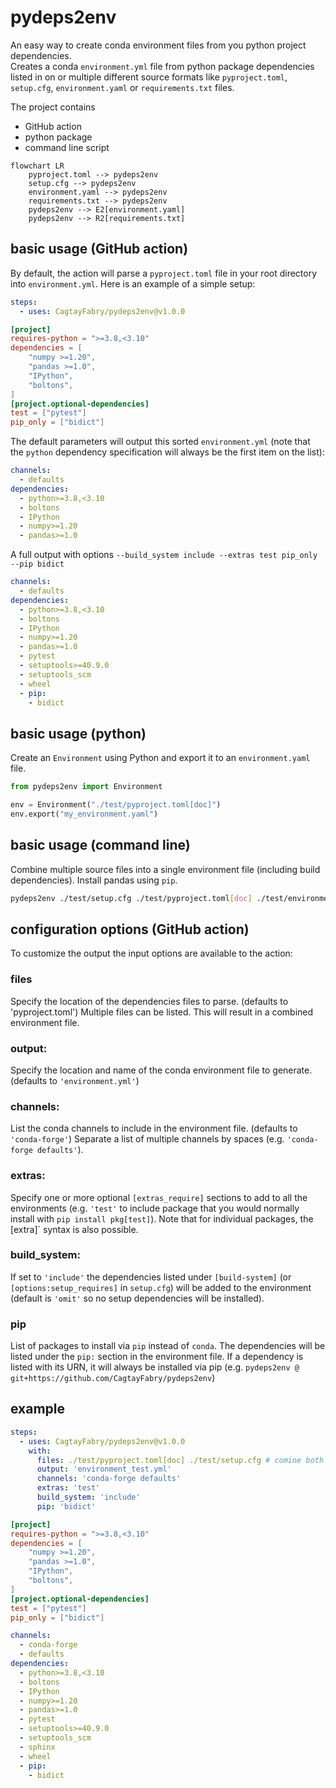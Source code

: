 # pydeps2env

An easy way to create conda environment files from you python project dependencies.  
Creates a conda `environment.yml` file from python package dependencies listed in on or multiple different source formats like `pyproject.toml`, `setup.cfg`, `environment.yaml` or `requirements.txt` files.

The project contains
- GitHub action
- python package
- command line script

```mermaid
flowchart LR
    pyproject.toml --> pydeps2env
    setup.cfg --> pydeps2env
    environment.yaml --> pydeps2env
    requirements.txt --> pydeps2env
    pydeps2env --> E2[environment.yaml]
    pydeps2env --> R2[requirements.txt]
```

## basic usage (GitHub action)

By default, the action will parse a `pyproject.toml` file in your root directory into `environment.yml`. Here is an example
of a simple setup:

```yaml
steps:
  - uses: CagtayFabry/pydeps2env@v1.0.0
```

```toml
[project]
requires-python = ">=3.8,<3.10"
dependencies = [
    "numpy >=1.20",
    "pandas >=1.0",
    "IPython",
    "boltons",
]
[project.optional-dependencies]
test = ["pytest"]
pip_only = ["bidict"]
```

The default parameters will output this sorted `environment.yml` (note that the `python` dependency specification will always be the first item on the list):

```yaml
channels:
  - defaults
dependencies:
  - python>=3.8,<3.10
  - boltons
  - IPython
  - numpy>=1.20
  - pandas>=1.0
```

A full output with options `--build_system include --extras test pip_only --pip bidict`

```yaml
channels:
  - defaults
dependencies:
  - python>=3.8,<3.10
  - boltons
  - IPython
  - numpy>=1.20
  - pandas>=1.0
  - pytest
  - setuptools>=40.9.0
  - setuptools_scm
  - wheel
  - pip:
    - bidict
```

## basic usage (python)

Create an `Environment` using Python and export it to an `environment.yaml` file.

```python
from pydeps2env import Environment

env = Environment("./test/pyproject.toml[doc]")
env.export("my_environment.yaml")
```

## basic usage (command line)

Combine multiple source files into a single environment file (including build dependencies).
Install pandas using `pip`.

```bash
pydeps2env ./test/setup.cfg ./test/pyproject.toml[doc] ./test/environment.yaml ./test/requirements.txt -o output.yaml -c defaults --extras test -b include --pip pandas
```

## configuration options (GitHub action)

To customize the output the input options are available to the action:

### files

Specify the location of the dependencies files to parse. (defaults to 'pyproject.toml')
Multiple files can be listed. This will result in a combined environment file.

### output:

Specify the location and name of the conda environment file to generate. (defaults to `'environment.yml'`)

### channels:

List the conda channels to include in the environment file. (defaults to `'conda-forge'`)
Separate a list of multiple channels by spaces (e.g. `'conda-forge defaults'`).

### extras:

Specify one or more optional `[extras_require]` sections to add to all the environments (e.g. `'test'` to include package that
you would normally install with `pip install pkg[test]`).
Note that for individual packages, the [extra]` syntax is also possible.

### build_system:

If set to `'include'` the dependencies listed under `[build-system]` (or `[options:setup_requires]` in `setup.cfg`) will be added to the environment (default
is `'omit'` so no setup dependencies will be installed).

### pip
List of packages to install via `pip` instead of `conda`.
The dependencies will be listed under the `pip:` section in the environment file.
If a dependency is listed with its URN, it will always be installed via pip (e.g. `pydeps2env @ git+https://github.com/CagtayFabry/pydeps2env`)

## example

```yaml
steps:
  - uses: CagtayFabry/pydeps2env@v1.0.0
    with:
      files: ./test/pyproject.toml[doc] ./test/setup.cfg # comine both files, add [doc] only for pyproject.toml
      output: 'environment_test.yml'
      channels: 'conda-forge defaults'
      extras: 'test'
      build_system: 'include'
      pip: 'bidict'
```

```toml
[project]
requires-python = ">=3.8,<3.10"
dependencies = [
    "numpy >=1.20",
    "pandas >=1.0",
    "IPython",
    "boltons",
]
[project.optional-dependencies]
test = ["pytest"]
pip_only = ["bidict"]
```

```yaml
channels:
  - conda-forge
  - defaults
dependencies:
  - python>=3.8,<3.10
  - boltons
  - IPython
  - numpy>=1.20
  - pandas>=1.0
  - pytest
  - setuptools>=40.9.0
  - setuptools_scm
  - sphinx
  - wheel
  - pip:
    - bidict
```
